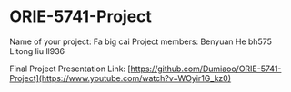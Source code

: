 # ORIE-5741-Project
 Name of your project: Fa big cai
 Project members:
  Benyuan He  bh575
  Litong liu ll936
  
  Final Project Presentation Link: [https://github.com/Dumiaoo/ORIE-5741-Project](https://www.youtube.com/watch?v=WOyir1G_kz0)
